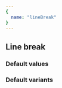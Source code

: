 ```yaml
---
{
  name: "lineBreak"
}
---
```


## Line break

### Default values
<!-- defaults.values.start -->
<!-- defaults.values.end -->


### Default variants
<!-- defaults.variants.start -->
<!-- defaults.variants.end -->

